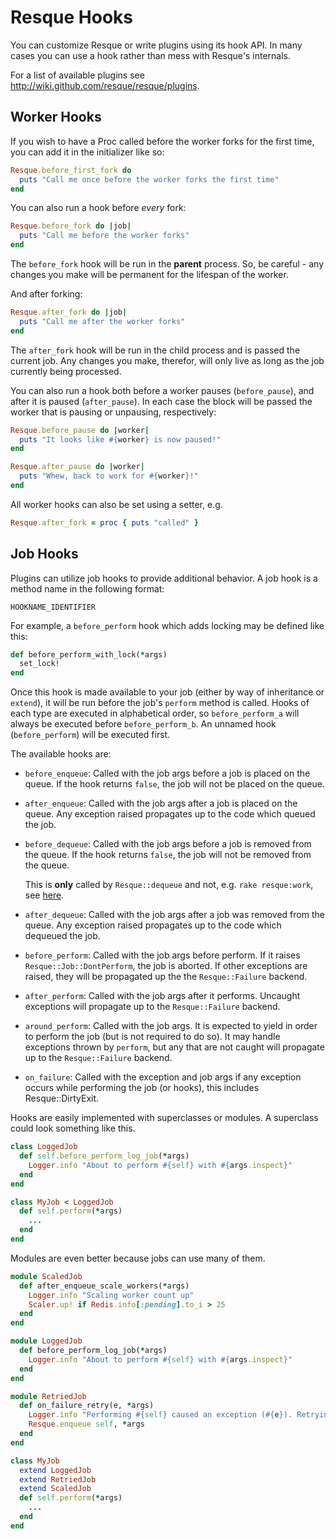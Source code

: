 Resque Hooks
============

You can customize Resque or write plugins using its hook API. In many
cases you can use a hook rather than mess with Resque's internals.

For a list of available plugins see
<http://wiki.github.com/resque/resque/plugins>.


Worker Hooks
------------

If you wish to have a Proc called before the worker forks for the
first time, you can add it in the initializer like so:

~~~Ruby
Resque.before_first_fork do
  puts "Call me once before the worker forks the first time"
end
~~~

You can also run a hook before _every_ fork:

~~~Ruby
Resque.before_fork do |job|
  puts "Call me before the worker forks"
end
~~~

The `before_fork` hook will be run in the **parent** process. So, be
careful - any changes you make will be permanent for the lifespan of
the worker.

And after forking:

~~~Ruby
Resque.after_fork do |job|
  puts "Call me after the worker forks"
end
~~~

The `after_fork` hook will be run in the child process and is passed
the current job. Any changes you make, therefor, will only live as
long as the job currently being processed.

You can also run a hook both before a worker pauses (`before_pause`),
and after it is paused (`after_pause`). In each case the block will be
passed the worker that is pausing or unpausing, respectively:

~~~Ruby
Resque.before_pause do |worker|
  puts "It looks like #{worker} is now paused!"
end

Resque.after_pause do |worker|
  puts "Whew, back to work for #{worker}!"
end
~~~

All worker hooks can also be set using a setter, e.g.

~~~Ruby
Resque.after_fork = proc { puts "called" }
~~~

Job Hooks
---------

Plugins can utilize job hooks to provide additional behavior. A job
hook is a method name in the following format:

    HOOKNAME_IDENTIFIER

For example, a `before_perform` hook which adds locking may be defined
like this:

~~~Ruby
def before_perform_with_lock(*args)
  set_lock!
end
~~~

Once this hook is made available to your job (either by way of
inheritance or `extend`), it will be run before the job's `perform`
method is called. Hooks of each type are executed in alphabetical order,
so `before_perform_a` will always be executed before `before_perform_b`.
An unnamed hook (`before_perform`) will be executed first.

The available hooks are:

* `before_enqueue`: Called with the job args before a job is placed on the queue.
  If the hook returns `false`, the job will not be placed on the queue.

* `after_enqueue`: Called with the job args after a job is placed on the queue.
  Any exception raised propagates up to the code which queued the job.

* `before_dequeue`: Called with the job args before a job is removed from the queue.
  If the hook returns `false`, the job will not be removed from the queue.
  
  This is **only** called by `Resque::dequeue` and not, e.g. `rake resque:work`, see [here](https://github.com/resque/resque/issues/512).

* `after_dequeue`: Called with the job args after a job was removed from the queue.
  Any exception raised propagates up to the code which dequeued the job.

* `before_perform`: Called with the job args before perform. If it raises
  `Resque::Job::DontPerform`, the job is aborted. If other exceptions
  are raised, they will be propagated up the the `Resque::Failure`
  backend.

* `after_perform`: Called with the job args after it performs. Uncaught
  exceptions will propagate up to the `Resque::Failure` backend.

* `around_perform`: Called with the job args. It is expected to yield in order
  to perform the job (but is not required to do so). It may handle exceptions
  thrown by `perform`, but any that are not caught will propagate up to the
  `Resque::Failure` backend.

* `on_failure`: Called with the exception and job args if any exception occurs
  while performing the job (or hooks), this includes Resque::DirtyExit.

Hooks are easily implemented with superclasses or modules. A superclass could
look something like this.
~~~Ruby
class LoggedJob
  def self.before_perform_log_job(*args)
    Logger.info "About to perform #{self} with #{args.inspect}"
  end
end

class MyJob < LoggedJob
  def self.perform(*args)
    ...
  end
end
~~~

Modules are even better because jobs can use many of them.

~~~Ruby
module ScaledJob
  def after_enqueue_scale_workers(*args)
    Logger.info "Scaling worker count up"
    Scaler.up! if Redis.info[:pending].to_i > 25
  end
end

module LoggedJob
  def before_perform_log_job(*args)
    Logger.info "About to perform #{self} with #{args.inspect}"
  end
end

module RetriedJob
  def on_failure_retry(e, *args)
    Logger.info "Performing #{self} caused an exception (#{e}). Retrying..."
    Resque.enqueue self, *args
  end
end

class MyJob
  extend LoggedJob
  extend RetriedJob
  extend ScaledJob
  def self.perform(*args)
    ...
  end
end
~~~
